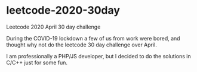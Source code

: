 # leetcode-2020-30day
Leetcode 2020 April 30 day challenge 

During the COVID-19 lockdown a few of us from work were bored, and thought why not do the leetcode 30 day challenge over April.

I am professionally a PHP/JS developer, but I decided to do the solutions in C/C++ just for some fun.
